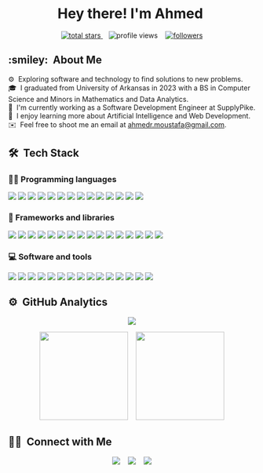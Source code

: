  <h1 align="center">
  Hey there! I'm Ahmed&nbsp
 </h1>

<p align="center">
  <a href="https://github.com/a-mufasa?tab=repositories&sort=stargazers">
    <img alt="total stars" title="Total stars on GitHub" src="https://custom-icon-badges.demolab.com/github/stars/a-mufasa?color=55960c&style=for-the-badge&labelColor=488207&logo=star"/>
  </a>
  &nbsp;&nbsp;
  <a>
   <img alt="profile views" title="Profile views" src="https://komarev.com/ghpvc/?username=a-mufasa&style=for-the-badge&color=red"/>
  </a>
  &nbsp;&nbsp;
  <a href="https://github.com/a-mufasa?tab=followers">
    <img alt="followers" title="Follow me on Github" src="https://custom-icon-badges.demolab.com/github/followers/a-mufasa?color=236ad3&labelColor=1155ba&style=for-the-badge&logo=person-add&label=Follow&logoColor=white"/>
  </a>
 </p>

<h2>:smiley: &nbsp;About Me</h2>

⚙ &nbsp;Exploring software and technology to find solutions to new problems.\
🎓 &nbsp;I graduated from University of Arkansas in 2023 with a BS in Computer Science and Minors in Mathematics and Data Analytics.\
💼 &nbsp;I'm currently working as a Software Development Engineer at SupplyPike.\
🌱 &nbsp;I enjoy learning more about Artificial Intelligence and Web Development.\
✉️ &nbsp;Feel free to shoot me an email at ahmedr.moustafa@gmail.com.

<h2>🛠 &nbsp;Tech Stack</h2>

<h3>👨‍💻 Programming languages</h3>
<p>
  <a><img src="https://img.shields.io/badge/Jupyter-F37626.svg?logo=Jupyter&logoColor=white"/></a>
  <a><img src="https://img.shields.io/badge/C++-%2300599C.svg?logo=c%2B%2B&logoColor=white"/></a>
  <a><img src="https://img.shields.io/badge/Python-3670A0?logo=python&logoColor=ffdd54"/></a>
  <a><img src="https://img.shields.io/badge/R-%23276DC3.svg?logo=r&logoColor=white"/></a>
  <a><img src="https://img.shields.io/badge/TypeScript-%23007ACC.svg?logo=typescript&logoColor=white"/></a>
  <a><img src="https://img.shields.io/badge/CSS-1572B6.svg?logo=css3&logoColor=white"></a>
  <a><img src="https://img.shields.io/badge/HTML-E34F26.svg?logo=html5&logoColor=white"></a>
  <a><img src="https://custom-icon-badges.demolab.com/badge/Java-007396.svg?logo=java&logoColor=white"></a>
  <a><img src="https://img.shields.io/badge/JavaScript-F7DF1E.svg?logo=javascript&logoColor=black"></a>
  <a><img src="https://custom-icon-badges.demolab.com/badge/SQL-025E8C.svg?logo=database&logoColor=white"></a>
  <a><img src="https://img.shields.io/badge/LaTeX-008080.svg?logo=LaTeX&logoColor=white"></a>
  <a><img src="https://img.shields.io/badge/Node.js-43853D.svg?logo=node.js&logoColor=white"/></a>
  <a><img src="https://img.shields.io/badge/Markdown-%23000000.svg?logo=markdown&logoColor=white"/></a>
  <a><img src="https://img.shields.io/badge/Dart-%230175C2.svg?logo=dart&logoColor=white"/></a>
</p>
  
<h3>🧰 Frameworks and libraries</h3>
<p>
  <a><img src="https://img.shields.io/badge/React-20232a.svg?logo=react&logoColor=%2361DAFB"/></a>
  <a><img src="https://img.shields.io/badge/Vite-bb34fe.svg?logo=vite&logoColor=gold"/></a>
  <a><img src="https://img.shields.io/badge/NumPy-013243.svg?logo=numpy&logoColor=white"/></a>
  <a><img src="https://img.shields.io/badge/Bootstrap-7952B3.svg?logo=bootstrap&logoColor=white"/></a>
  <a><img src="https://img.shields.io/badge/Flutter-%2302569B.svg?logo=Flutter&logoColor=white"/></a>
  <a><img src="https://img.shields.io/badge/jQuery-%230769AD.svg?logo=jquery&logoColor=white"/></a>
  <a><img src="https://img.shields.io/badge/MUI-%230081CB.svg?logo=mui&logoColor=white"/></a>
  <a><img src="https://img.shields.io/badge/ROS-%230A0FF9.svg?logo=ros&logoColor=white"/></a>
  <a><img src="https://img.shields.io/badge/Redux-%23593d88.svg?logo=redux&logoColor=white"/></a>
  <a><img src="https://img.shields.io/badge/TailwindCSS-%2338B2AC.svg?logo=tailwind-css&logoColor=white"/></a>
  <a><img src="https://img.shields.io/badge/Postgres-%23316192.svg?logo=postgresql&logoColor=white"/></a>
  <a><img src="https://img.shields.io/badge/Keras-%23D00000.svg?logo=Keras&logoColor=white"/></a>
  <a><img src="https://img.shields.io/badge/Matplotlib-%23ffffff.svg?logo=Matplotlib&logoColor=black"/></a>
  <a><img src="https://img.shields.io/badge/Pandas-%23150458.svg?logo=pandas&logoColor=white"/></a>
  <a><img src="https://img.shields.io/badge/scikit--learn-%23F7931E.svg?logo=scikit-learn&logoColor=white"/></a>
  <a><img src="https://img.shields.io/badge/TensorFlow-%23FF6F00.svg?logo=TensorFlow&logoColor=white"/></a>
</p>

<h3>💻 Software and tools</h3>
<p>
  <a><img src="https://img.shields.io/badge/-Discord-5865F2.svg?logo=discord&logoColor=white"/></a>
  <a><img src="https://img.shields.io/badge/Git-F05033.svg?logo=git&logoColor=white"/></a>
  <a><img src="https://img.shields.io/badge/GitHub-%23121011.svg?logo=github&logoColor=white"/></a>
  <a><img src="https://img.shields.io/badge/-Stack%20Overflow-FE7A16?logo=stack-overflow&logoColor=white"/></a>
  <a><img src="https://img.shields.io/badge/Visual%20Studio%20Code-0078d7.svg?logo=visual-studio-code&logoColor=white"/></a>
  <a><img src="https://img.shields.io/badge/Docker-%230db7ed.svg?logo=docker&logoColor=white"/></a>
  <a><img src="https://img.shields.io/badge/ESLint-4B3263?logo=eslint&logoColor=white"/></a>
  <a><img src="https://img.shields.io/badge/Kubernetes-%23326ce5.svg?logo=kubernetes&logoColor=white"/></a>
  <a><img src="https://img.shields.io/badge/Jira-%230A0FFF.svg?logo=jira&logoColor=white"/></a>
  <a><img src="https://img.shields.io/badge/Trello-%23026AA7.svg?logo=Trello&logoColor=white"/></a>
  <a><img src="https://img.shields.io/badge/Postman-FF6C37?logo=postman&logoColor=white"/></a>
  <a><img src="https://img.shields.io/badge/Slack-4A154B?logo=slack&logoColor=white"/></a>
  <a><img src="https://img.shields.io/badge/Sentry-362F5E?logo=sentry&logoColor=white"/></a>
  <a><img src="https://img.shields.io/badge/AWS-%23FF9900.svg?logo=amazon-aws&logoColor=white"/></a>
  <a><img src="https://img.shields.io/badge/Amazon S3-438a25?logo=amazons3&logoColor=white"/></a>
</p>

<h2>⚙️ &nbsp;GitHub Analytics</h2>

<p align="center">
    <img src="https://streak-stats.demolab.com/?user=a-mufasa&theme=dark"/>
</p>
<p align="center">
  <img height="180em" src="https://github-readme-stats-eight-theta.vercel.app/api?username=a-mufasa&show_icons=true&theme=dark&include_all_commits=true&count_private=true"/>
&nbsp;&nbsp;
  <img height="180em" src="https://github-readme-stats-eight-theta.vercel.app/api/top-langs/?username=a-mufasa&layout=compact&langs_count=8&theme=dark"/>
</p>

<h2>🤝🏻 &nbsp;Connect with Me</h2>

<p align="center">
  <a href="https://www.linkedin.com/in/ahmed-r-moustafa/"><img src="https://img.shields.io/badge/-Ahmed%20Moustafa-0077B5?style=flat&logo=Linkedin&logoColor=white"/></a>
  &nbsp;&nbsp;
  <a href="mailto:ahmedr.moustafa@gmail.com"><img src="https://img.shields.io/badge/-ahmedr.moustafa@gmail.com-D14836?style=flat&logo=Gmail&logoColor=white"/></a>
  &nbsp;&nbsp;
  <a href="https://www.instagram.com/_kingtut/"><img src="https://img.shields.io/badge/-@_kingtut-E4405F?style=flat&logo=Instagram&logoColor=white"/></a>
</p>
